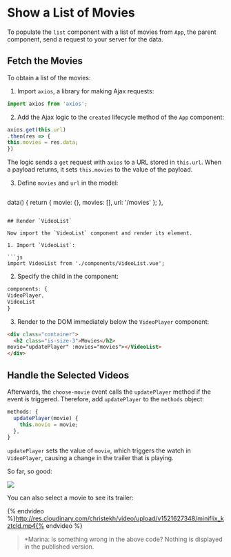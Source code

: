 # Show a List of Movies

To populate the `list` component with a list of movies from `App`, the parent component, send a request to your server for the data.


## Fetch the Movies
To obtain a list of the movies:

1. Import `axios`, a library for making Ajax requests:

  ```js
  import axios from 'axios';
  ```

2. Add the Ajax logic to the `created` lifecycle method of the `App` component:

  ```js
  axios.get(this.url)
  .then(res => {
  this.movies = res.data;
  })
  ```

  The logic sends a `get` request with `axios` to a URL stored in `this.url`. When a payload returns, it sets `this.movies` to the value of the payload.

3. Define `movies` and `url` in the model:

   ```js
  data() {
    return {
      movie: {},
      movies: [],
      url: '<YOUR WEBTASK URL>/movies'
    };
  },
  ```

## Render `VideoList`

Now import the `VideoList` component and render its element.

1. Import `VideoList`:

  ```js
  import VideoList from './components/VideoList.vue';
  ```

2. Specify the child in the component:

  ```js
  components: {
  VideoPlayer,
  VideoList
}
```

3. Render to the DOM immediately below the `VideoPlayer` component:

  ```html
  <div class="container">
    <h2 class="is-size-3">Movies</h2>
 movie="updatePlayer" :movies="movies"></VideoList>
  </div>
```

## Handle the Selected Videos

Afterwards, the `choose-movie` event calls the `updatePlayer` method if the event is triggered. Therefore, add `updatePlayer` to the `methods` object:

```js
methods: {
  updatePlayer(movie) {
    this.movie = movie;
  },
}
```

`updatePlayer` sets the value of `movie`, which triggers the watch in `VideoPlayer`, causing a change in the trailer that is playing.

So far, so good:

![](https://res.cloudinary.com/christekh/image/upload/v1521675173/Screen_Shot_2018-03-22_at_12.32.28_AM_pdjmtq.png)


You can also select a movie to see its trailer:

{% endvideo %}http://res.cloudinary.com/christekh/video/upload/v1521627348/miniflix_kztcld.mp4{% endvideo %}

> *Marina: Is something wrong in the above code? Nothing is displayed in the published version.